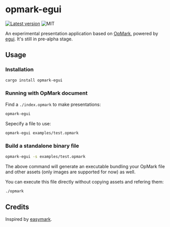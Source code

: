 # opmark-egui

[![Latest version](https://img.shields.io/crates/v/opmark-egui.svg)](https://crates.io/crates/opmark-egui)
![MIT](https://img.shields.io/badge/license-MIT-blue.svg)

An experimental presentation application based on [OpMark](https://crates.io/crates/opmark), powered by [egui](https://crates.io/crates/egui). It's still in pre-alpha stage.

## Usage

### Installation

```bash
cargo install opmark-egui
```

### Running with OpMark document

Find a `./index.opmark` to make presentations:

```bash
opmark-egui
```

Sepecify a file to use:

```bash
opmark-egui examples/test.opmark
```

### Build a standalone binary file

```bash
opmark-egui -s examples/test.opmark
```

The above command will generate an executable bundling your OpMark file and other assets (only images are supported for now) as well.

You can execute this file directly without copying assets and refering them:

```bash
./opmark
```

## Credits

Inspired by [easymark](https://github.com/emilk/egui/tree/master/egui_demo_lib/src/easy_mark).

